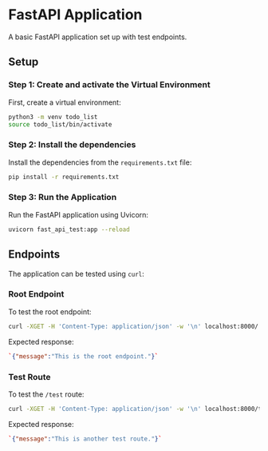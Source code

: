 
# FastAPI Application

A basic FastAPI application set up with test endpoints.

## Setup

### Step 1: Create and activate the Virtual Environment

First, create a virtual environment:

```bash
python3 -m venv todo_list
source todo_list/bin/activate 
```
### Step 2: Install the dependencies

Install the dependencies from the `requirements.txt` file:

```bash
pip install -r requirements.txt 
```
### Step 3: Run the Application

Run the FastAPI application using Uvicorn:

```bash
uvicorn fast_api_test:app --reload
```
## Endpoints

The application can be tested using `curl`:

### Root Endpoint

To test the root endpoint:

```bash
curl -XGET -H 'Content-Type: application/json' -w '\n' localhost:8000/ 
```
Expected response:

```json
`{"message":"This is the root endpoint."}` 
```
### Test Route

To test the `/test` route:

```bash
curl -XGET -H 'Content-Type: application/json' -w '\n' localhost:8000/test 
```

Expected response:

```json
`{"message":"This is another test route."}` 
```